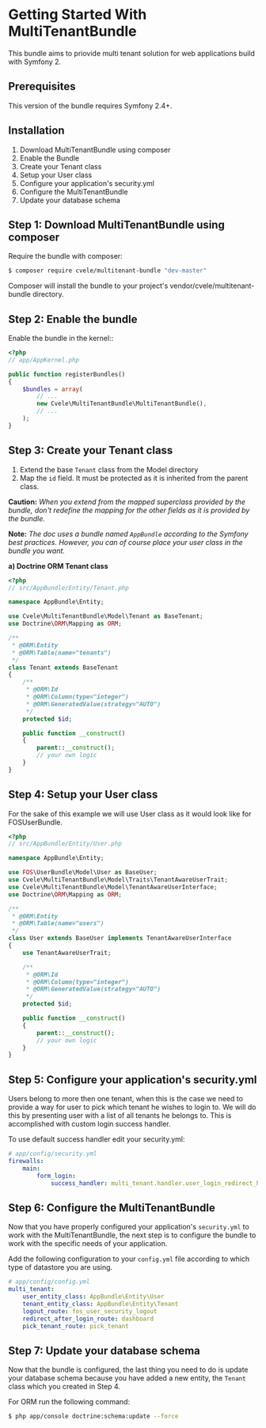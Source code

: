 Getting Started With MultiTenantBundle
===============================

This bundle aims to priovide multi tenant solution for web applications build with Symfony 2.

Prerequisites
-------------

This version of the bundle requires Symfony 2.4+.

Installation
------------

1. Download MultiTenantBundle using composer
2. Enable the Bundle
3. Create your Tenant class
4. Setup your User class
5. Configure your application's security.yml
6. Configure the MultiTenantBundle
7. Update your database schema

Step 1: Download MultiTenantBundle using composer
------------
Require the bundle with composer:

```bash 
$ composer require cvele/multitenant-bundle "dev-master"
```

Composer will install the bundle to your project's vendor/cvele/multitenant-bundle directory.

Step 2: Enable the bundle
------------

Enable the bundle in the kernel::
```php
<?php
// app/AppKernel.php

public function registerBundles()
{
    $bundles = array(
        // ...
        new Cvele\MultiTenantBundle\MultiTenantBundle(),
        // ...
    );
}
```
Step 3: Create your Tenant class
------------

1. Extend the base ``Tenant`` class from the Model directory
2. Map the ``id`` field. It must be protected as it is inherited from the parent class.

**Caution:** *When you extend from the mapped superclass provided by the bundle, don't redefine the mapping for the other fields as it is provided by the bundle.*

**Note:** *The doc uses a bundle named ``AppBundle`` according to the Symfony best practices. However, you can of course place your user class in the bundle you want.*

**a) Doctrine ORM Tenant class**

```php
<?php
// src/AppBundle/Entity/Tenant.php

namespace AppBundle\Entity;

use Cvele\MultiTenantBundle\Model\Tenant as BaseTenant;
use Doctrine\ORM\Mapping as ORM;

/**
 * @ORM\Entity
 * @ORM\Table(name="tenants")
 */
class Tenant extends BaseTenant
{
    /**
     * @ORM\Id
     * @ORM\Column(type="integer")
     * @ORM\GeneratedValue(strategy="AUTO")
     */
    protected $id;

    public function __construct()
    {
        parent::__construct();
        // your own logic
    }
}
```
Step 4: Setup your User class
------------
For the sake of this example we will use User class as it would look like for FOSUserBundle.

```php
<?php
// src/AppBundle/Entity/User.php

namespace AppBundle\Entity;

use FOS\UserBundle\Model\User as BaseUser;
use Cvele\MultiTenantBundle\Model\Traits\TenantAwareUserTrait;
use Cvele\MultiTenantBundle\Model\TenantAwareUserInterface;
use Doctrine\ORM\Mapping as ORM;

/**
 * @ORM\Entity
 * @ORM\Table(name="users")
 */
class User extends BaseUser implements TenantAwareUserInterface
{
    use TenantAwareUserTrait;

    /**
     * @ORM\Id
     * @ORM\Column(type="integer")
     * @ORM\GeneratedValue(strategy="AUTO")
     */
    protected $id;

    public function __construct()
    {
        parent::__construct();
        // your own logic
    }
}
```
Step 5: Configure your application's security.yml
------------

Users belong to more then one tenant, when this is the case we need to provide a way for user
to pick which tenant he wishes to login to. We will do this by presenting user with a list of all tenants he belongs to.
This is accomplished with custom login success handler.

To use default success handler edit your security.yml:

```yaml
# app/config/security.yml
firewalls:
    main:
        form_login:
            success_handler: multi_tenant.handler.user_login_redirect_handler
```

Step 6: Configure the MultiTenantBundle
------------

Now that you have properly configured your application's ``security.yml`` to work
with the MultiTenantBundle, the next step is to configure the bundle to work with
the specific needs of your application.

Add the following configuration to your ``config.yml`` file according to which type
of datastore you are using.

```yml
# app/config/config.yml
multi_tenant:
    user_entity_class: AppBundle\Entity\User
    tenant_entity_class: AppBundle\Entity\Tenant
    logout_route: fos_user_security_logout
    redirect_after_login_route: dashboard
    pick_tenant_route: pick_tenant
```
Step 7: Update your database schema
------------

Now that the bundle is configured, the last thing you need to do is update your
database schema because you have added a new entity, the ``Tenant`` class which you
created in Step 4.

For ORM run the following command:

```bash
$ php app/console doctrine:schema:update --force
```